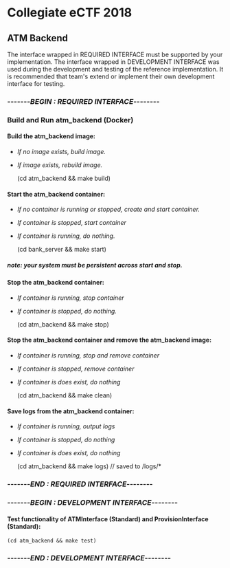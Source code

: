 # Collegiate eCTF 2018

## ATM Backend

The interface wrapped in REQUIRED INTERFACE must be supported by your implementation. The interface wrapped in DEVELOPMENT INTERFACE was used during the development and testing of the reference implementation. It is recommended that team's extend or implement their own development interface for testing.

### -------*BEGIN : REQUIRED INTERFACE*--------


### Build and Run atm_backend (Docker)

#### Build the atm_backend image:

* *If no image exists, build image.*
* *If image exists, rebuild image.*

    (cd atm_backend && make build)

#### Start the atm_backend container:

* *If no container is running or stopped, create and start container.*
* *If container is stopped, start container*
* *If container is running, do nothing.*

    (cd bank_server && make start)

##### *note: your system must be persistent across start and stop.*

#### Stop the atm_backend container:

* *If container is running, stop container*
* *If container is stopped, do nothing.*

    (cd atm_backend && make stop)

#### Stop the atm_backend container and remove the atm_backend image:

* *If container is running, stop and remove container*
* *If container is stopped, remove container*
* *If container is does exist, do nothing*

    (cd atm_backend && make clean)

#### Save logs from the atm_backend container:

* *If container is running, output logs*
* *If container is stopped, do nothing*
* *If container is does exist, do nothing*

    (cd atm_backend && make logs) // saved to /logs/*

### -------*END : REQUIRED INTERFACE*--------

### -------*BEGIN : DEVELOPMENT INTERFACE*--------

#### Test functionality of ATMInterface (Standard) and ProvisionInterface (Standard):

    (cd atm_backend && make test)

### -------*END : DEVELOPMENT INTERFACE*--------
